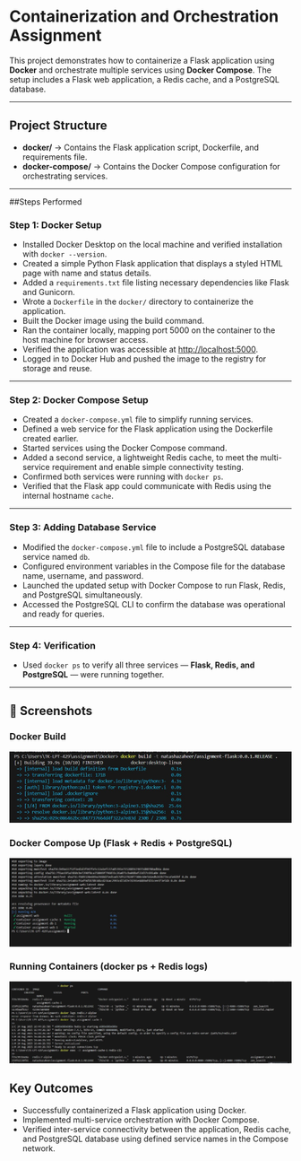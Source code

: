 # Containerization and Orchestration Assignment

This project demonstrates how to containerize a Flask application using **Docker** and orchestrate multiple services using **Docker Compose**. The setup includes a Flask web application, a Redis cache, and a PostgreSQL database.

---

## Project Structure

- **docker/** → Contains the Flask application script, Dockerfile, and requirements file.  
- **docker-compose/** → Contains the Docker Compose configuration for orchestrating services.  

---

##Steps Performed

### Step 1: Docker Setup
- Installed Docker Desktop on the local machine and verified installation with `docker --version`.  
- Created a simple Python Flask application that displays a styled HTML page with name and status details.  
- Added a `requirements.txt` file listing necessary dependencies like Flask and Gunicorn.  
- Wrote a `Dockerfile` in the `docker/` directory to containerize the application.  
- Built the Docker image using the build command.  
- Ran the container locally, mapping port 5000 on the container to the host machine for browser access.  
- Verified the application was accessible at [http://localhost:5000](http://localhost:5000).  
- Logged in to Docker Hub and pushed the image to the registry for storage and reuse.  

---

### Step 2: Docker Compose Setup
- Created a `docker-compose.yml` file to simplify running services.  
- Defined a web service for the Flask application using the Dockerfile created earlier.  
- Started services using the Docker Compose command.  
- Added a second service, a lightweight Redis cache, to meet the multi-service requirement and enable simple connectivity testing.  
- Confirmed both services were running with `docker ps`.  
- Verified that the Flask app could communicate with Redis using the internal hostname `cache`.  

---

### Step 3: Adding Database Service
- Modified the `docker-compose.yml` file to include a PostgreSQL database service named `db`.  
- Configured environment variables in the Compose file for the database name, username, and password.  
- Launched the updated setup with Docker Compose to run Flask, Redis, and PostgreSQL simultaneously.  
- Accessed the PostgreSQL CLI to confirm the database was operational and ready for queries.  

---

### Step 4: Verification
- Used `docker ps` to verify all three services — **Flask, Redis, and PostgreSQL** — were running together.  

---
## 📸 Screenshots

### Docker Build
![Docker Build](screenshots/docker-build.jpg)

### Docker Compose Up (Flask + Redis + PostgreSQL)
![Docker Compose](screenshots/docker-compose.jpg)

### Running Containers (docker ps + Redis logs)
![Docker PS](screenshots/docker-ps.jpg)


## Key Outcomes
- Successfully containerized a Flask application using Docker.  
- Implemented multi-service orchestration with Docker Compose.  
- Verified inter-service connectivity between the application, Redis cache, and PostgreSQL database using defined service names in the Compose network.  

